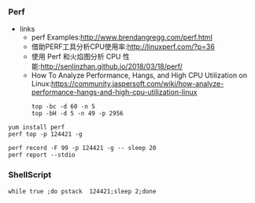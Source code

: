 ### Perf
* links
  * perf Examples:http://www.brendangregg.com/perf.html
  * 借助PERF工具分析CPU使用率:http://linuxperf.com/?p=36
  * 使用 Perf 和火焰图分析 CPU 性能:http://senlinzhan.github.io/2018/03/18/perf/
  * How To Analyze Performance, Hangs, and High CPU Utilization on Linux:https://community.jaspersoft.com/wiki/how-analyze-performance-hangs-and-high-cpu-utilization-linux
    ```
    top -bc -d 60 -n 5
    top -bH -d 5 -n 49 -p 2956
    ```

```
yum install perf
perf top -p 124421 -g

perf record -F 99 -p 124421 -g -- sleep 20
perf report --stdio

```
### ShellScript
```
while true ;do pstack  124421;sleep 2;done
```
